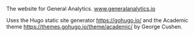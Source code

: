 The website for General Analytics. www.generalanalytics.io

Uses the Hugo static site generator https://gohugo.io/ and the Academic theme https://themes.gohugo.io/theme/academic/ by George Cushen. 

